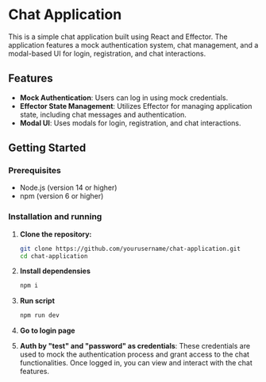 # Chat Application

This is a simple chat application built using React and Effector. The application features a mock authentication system, chat management, and a modal-based UI for login, registration, and chat interactions.

## Features

-  **Mock Authentication**: Users can log in using mock credentials.
-  **Effector State Management**: Utilizes Effector for managing application state, including chat messages and authentication.
-  **Modal UI**: Uses modals for login, registration, and chat interactions.

## Getting Started

### Prerequisites

-  Node.js (version 14 or higher)
-  npm (version 6 or higher)

### Installation and running

1. **Clone the repository:**
   ```bash
   git clone https://github.com/yourusername/chat-application.git
   cd chat-application
   
2. **Install dependensies**
    ```bash
   npm i
   
3. **Run script**
    ```bash
   npm run dev

4. **Go to login page**

5. **Auth by "test" and "password" as credentials**:  These credentials are used to mock the authentication process and grant access to the chat functionalities. Once logged in, you can view and interact with the chat features.
